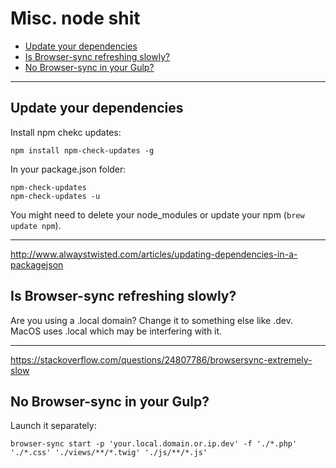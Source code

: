 # Misc. node shit

- [Update your dependencies](#update-your-dependencies)
- [Is Browser-sync refreshing slowly?](#is-browser-sync-refreshing-slowly)
- [No Browser-sync in your Gulp?](#no-browser-sync-in-your-gulp)

----

## Update your dependencies

Install npm chekc updates:
```
npm install npm-check-updates -g
```

In your package.json folder:

```
npm-check-updates
npm-check-updates -u
```

You might need to delete your node_modules or update your npm (`brew update npm`).

----

http://www.alwaystwisted.com/articles/updating-dependencies-in-a-packagejson


## Is Browser-sync refreshing slowly?

Are you using a .local domain? Change it to something else like .dev. MacOS uses .local which may be interfering with it.

----

https://stackoverflow.com/questions/24807786/browsersync-extremely-slow

## No Browser-sync in your Gulp?

Launch it separately:

```
browser-sync start -p 'your.local.domain.or.ip.dev' -f './*.php' './*.css' './views/**/*.twig' './js/**/*.js'
```

